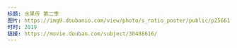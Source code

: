 ```yaml
---
标题: 水果传 第二季
图片: https://img9.doubanio.com/view/photo/s_ratio_poster/public/p2566162685.jpg
时时: 2019
链接: https://movie.douban.com/subject/30488616/
---
```

